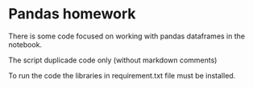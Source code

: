# Pandas homework

There is some code focused on working with pandas dataframes in the notebook.

The script duplicade code only (without markdown comments)

To run the code the libraries in requirement.txt file must be installed.
